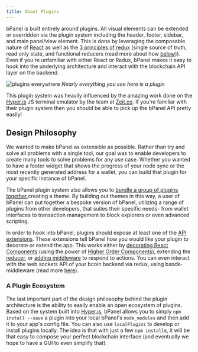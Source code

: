 ```yaml
---
title: About Plugins
---
```

bPanel is built entirely around plugins. All visual elements can be extended or overridden via the plugin system including the header, footer, sidebar, and main panel/view element. This is done by leveraging the composable nature of [React](https://reactjs.org) as well as the [3 principles of redux](https://redux.js.org/introduction/three-principles) (single source of truth, read only state, and functional reducers (read more about how [below](#Design-Philosophy))). Even if you're unfamiliar with either React or Redux, bPanel makes it easy to hook into the underlying architecture and interact with the blockchain API layer on the backend.

![plugins everywhere](/docs/img/plugin-preview-light.png "plugins everywhere")
*Nearly everything you see here is a plugin*

This plugin system was heavily influenced by the amazing work done on the [Hyper.is](https://hyper.is) JS terminal emulator by the team at [Zeit.co](https://zeit.co). If you're familiar with their plugin system then you should be able to pick up the bPanel API pretty easily!

## Design Philosophy
We wanted to make bPanel as extensible as possible. Rather than try and solve all problems with a single tool, our goal was to enable developers to create many tools to solve problems for any use case. Whether you wanted to have a footer widget that shows the progress of your node sync or the most recently generated address for a wallet, you can build that plugin for your specific instance of bPanel.

The bPanel plugin system also allows you to [bundle a group of plugins together](/docs/api_bundling_plugins.html),creating a theme. By building out themes in this way, a user of bPanel can put together a bespoke version of bPanel, utilizing a range of plugins from other developers, that suites their specific needs- from wallet interfaces to transaction management to block explorers or even advanced scripting.

In order to hook into bPanel, plugins should expose at least one of the [API extensions](/docs/intro_plugin.html#The-Plugin-API). These extensions tell bPanel how you would like your plugin to decorate or extend the app. This works either by [decorating React Components](/docs/api_decorate.html) (using the power of [Higher Order Components](https://medium.com/@franleplant/react-higher-order-components-in-depth-cf9032ee6c3e)), extending the [reducer](/docs/api_reducers.html), or [adding middleware](/docs/api_middleware.html) to respond to actions. You can even interact with the web sockets API of your bcoin backend via redux, using bsock-middleware (read more [here](/docs/api_sockets.html)).

### A Plugin Ecosystem
The last important part of the design philosophy behind the plugin architecture is the ability to easily enable an open ecosystem of plugins. Based on the system built into [Hyper.is](https://hyper.is), bPanel allows you to simply `npm install --save` a plugin into your local bPanel's `node_modules` and then add it to your app's config file. You can also use `localPlugins` to develop or install plugins
locally. The idea is that with just a few `npm install`s, it will be that easy to compose your perfect blockchain interface (and eventually we hope to have a GUI to even simplify that).